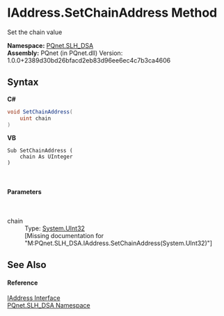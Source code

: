 # IAddress.SetChainAddress Method 
 

Set the chain value

**Namespace:**&nbsp;<a href="5a51e981-67fd-0177-2098-034d6071509d">PQnet.SLH_DSA</a><br />**Assembly:**&nbsp;PQnet (in PQnet.dll) Version: 1.0.0+2389d30bd26bfacd2eb83d96ee6ec4c7b3ca4606

## Syntax

**C#**<br />
``` C#
void SetChainAddress(
	uint chain
)
```

**VB**<br />
``` VB
Sub SetChainAddress ( 
	chain As UInteger
)
```

<br />

#### Parameters
&nbsp;<dl><dt>chain</dt><dd>Type: <a href="https://docs.microsoft.com/dotnet/api/system.uint32" target="_blank" rel="noopener noreferrer">System.UInt32</a><br />\[Missing <param name="chain"/> documentation for "M:PQnet.SLH_DSA.IAddress.SetChainAddress(System.UInt32)"\]</dd></dl>

## See Also


#### Reference
<a href="37b4112a-fbe1-f0a6-708e-bc13cec344c3">IAddress Interface</a><br /><a href="5a51e981-67fd-0177-2098-034d6071509d">PQnet.SLH_DSA Namespace</a><br />